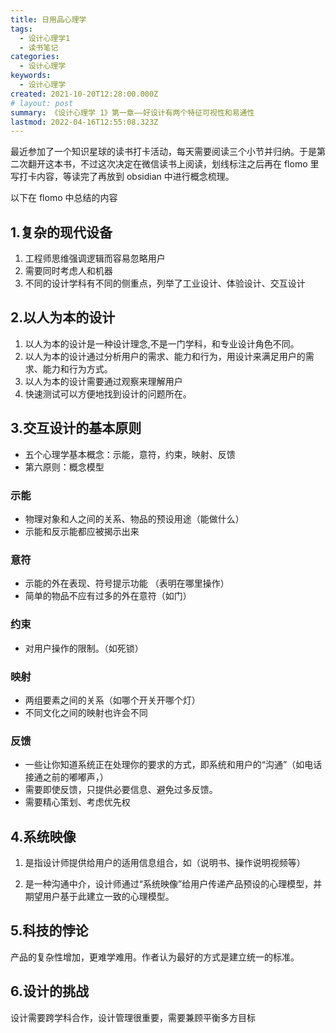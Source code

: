 ```yaml
---
title: 日用品心理学
tags:
  - 设计心理学1
  - 读书笔记
categories:
  - 设计心理学
keywords:
  - 设计心理学
created: 2021-10-20T12:28:00.000Z
# layout: post
summary: 《设计心理学 1》第一章——好设计有两个特征可视性和易通性
lastmod: 2022-04-16T12:55:08.323Z
---
```


最近参加了一个知识星球的读书打卡活动，每天需要阅读三个小节并归纳。于是第二次翻开这本书，不过这次决定在微信读书上阅读，划线标注之后再在 flomo 里写打卡内容，等读完了再放到 obsidian 中进行概念梳理。

以下在 flomo 中总结的内容

## 1.复杂的现代设备

1. 工程师思维强调逻辑而容易忽略用户
2. 需要同时考虑人和机器
3. 不同的设计学科有不同的侧重点，列举了工业设计、体验设计、交互设计

## 2.以人为本的设计

1. 以人为本的设计是一种设计理念,不是一门学科，和专业设计角色不同。
2. 以人为本的设计通过分析用户的需求、能力和行为，用设计来满足用户的需求、能力和行为方式。
3. 以人为本的设计需要通过观察来理解用户
4. 快速测试可以方便地找到设计的问题所在。

## 3.交互设计的基本原则

- 五个心理学基本概念：示能，意符，约束，映射、反馈
- 第六原则：概念模型

### 示能

- 物理对象和人之间的关系、物品的预设用途（能做什么）
- 示能和反示能都应被揭示出来

### 意符

- 示能的外在表现、符号提示功能 （表明在哪里操作）
- 简单的物品不应有过多的外在意符（如门）

### 约束

- 对用户操作的限制。（如死锁）

### 映射

- 两组要素之间的关系（如哪个开关开哪个灯）
- 不同文化之间的映射也许会不同

### 反馈

- 一些让你知道系统正在处理你的要求的方式，即系统和用户的“沟通”（如电话接通之前的嘟嘟声，）
- 需要即使反馈，只提供必要信息、避免过多反馈。
- 需要精心策划、考虑优先权

## 4.系统映像

1. 是指设计师提供给用户的适用信息组合，如（说明书、操作说明视频等）

2. 是一种沟通中介，设计师通过“系统映像”给用户传递产品预设的心理模型，并期望用户基于此建立一致的心理模型。

## 5.科技的悖论

产品的复杂性增加，更难学难用。作者认为最好的方式是建立统一的标准。

## 6.设计的挑战

设计需要跨学科合作，设计管理很重要，需要兼顾平衡多方目标
